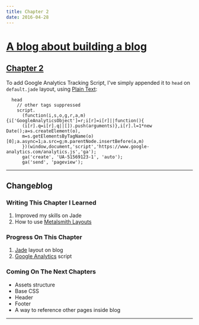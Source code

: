 ```yaml
---
title: Chapter 2
date: 2016-04-28
---
```


# [A blog about building a blog][home]

## [Chapter 2][chapter]


To add Google Analytics Tracking Script, I've simply appended it to `head` on
`default.jade` layout, using [Plain Text](http://jade-lang.com/reference/plain-text/):
```
  head
    // other tags suppressed
    script.
      (function(i,s,o,g,r,a,m){i['GoogleAnalyticsObject']=r;i[r]=i[r]||function(){
      (i[r].q=i[r].q||[]).push(arguments)},i[r].l=1*new Date();a=s.createElement(o),
      m=s.getElementsByTagName(o)[0];a.async=1;a.src=g;m.parentNode.insertBefore(a,m)
      })(window,document,'script','https://www.google-analytics.com/analytics.js','ga');
      ga('create', 'UA-51569123-1', 'auto');
      ga('send', 'pageview');

```

---

## Change*b*log

### Writing This Chapter I Learned
1. Improved my skills on Jade
1. How to use [Metalsmith Layouts][layouts]

### Progress On This Chapter
1. [Jade][jade] layout on blog
1. [Google Analytics](https://analytics.google.com/) script

### Coming On The Next Chapters
- Assets structure
- Base CSS
- Header
- Footer
- A way to reference other pages inside blog

---

[home]: ../..
[chapter]: .
[layouts]: https://github.com/superwolff/metalsmith-layouts
[jade]: http://jade-lang.com/
